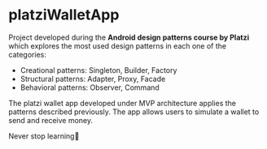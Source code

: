 # platziWalletApp

Project developed during the **Android design patterns course by Platzi** which explores the most used design patterns in each one of the categories:
- Creational patterns: Singleton, Builder, Factory
- Structural patterns: Adapter, Proxy, Facade
- Behavioral patterns: Observer, Command

The platzi wallet app developed under MVP architecture applies the patterns described previously. The app allows users to simulate a wallet to send and receive money. 

Never stop learning:green_heart:
